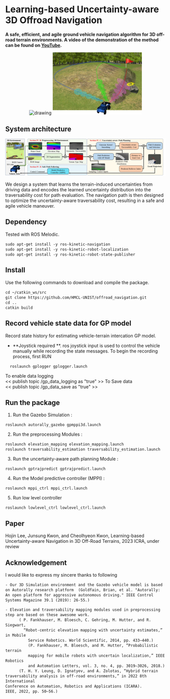 # Learning-based Uncertainty-aware 3D Offroad Navigation

**A safe, efficient, and agile ground vehicle navigation algorithm for 3D off-road terrain environments. A video of the demonstration of the method can be found on [YouTube](https://www.youtube.com/watch).**



<p align='center'>
    <img src="/jpg/gpmppi3.gif" alt="drawing" width="400"/>
    <img src="/jpg/hojin1.jpg" alt="drawing" width="280"/>
</p>




## System architecture
<p align='center'>
    <img src="/jpg/hojin2.jpg" alt="drawing" width="1000"/>
</p>


We design a system that learns the terrain-induced uncertainties from driving data and encodes the learned uncertainty distribution into the
traversability cost for path evaluation. The navigation path is then designed to optimize the uncertainty-aware traversability cost, resulting in a safe and agile vehicle maneuver.  

## Dependency

Tested with ROS Melodic. 
  ```
  sudo apt-get install -y ros-kinetic-navigation
  sudo apt-get install -y ros-kinetic-robot-localization
  sudo apt-get install -y ros-kinetic-robot-state-publisher
  ```

## Install

Use the following commands to download and compile the package.

```
cd ~/catkin_ws/src
git clone https://github.com/HMCL-UNIST/offroad_navigation.git 
cd ..
catkin build 
```

## Record vehicle state data for GP model 
Record state history for estimating vehicle-terrain intercation GP model. 
  - **Joystick required **. 
  ros joystick input is used to control the vehicle manually while recording the state messages. 
  To begin the recording process, first RUN 
  ```
    roslaunch gplogger gplogger.launch
  ```
To enable data logging  
<< publish topic  /gp_data_logging as "true" >>
To Save data   
<< publish topic  /gp_data_save as "true" >>


## Run the package

1. Run the Gazebo Simulation :
```
roslaunch autorally_gazebo gpmppi3d.launch
```

2. Run the preprocessing Modules  :
```
roslaunch elevation_mapping elevation_mapping.launch
roslaunch traversability_estimation traversability_estimation.launch
```

3. Run the uncertainty-aware path planning Module  :
```
roslaunch gptrajpredict gptrajpredict.launch
```

4. Run the Model predictive controller (MPPI) :
```
roslaunch mppi_ctrl mppi_ctrl.launch
```

5. Run low level controller 
```
roslaunch lowlevel_ctrl lowlevel_ctrl.launch
```



## Paper 
Hojin Lee, Junsung Kwon, and Cheolhyeon Kwon, Learning-based Uncertainty-aware Navigation in 3D Off-Road Terrains, 2023 ICRA, under review 


## Acknowledgement
I would like to express my sincere thanks to following
```
- Our 3D Simulation environment and the Gazebo vehicle model is based on Autorally research platform  (Goldfain, Brian, et al. "Autorally: An open platform for aggressive autonomous driving." IEEE Control Systems Magazine 39.1 (2019): 26-55.)  
```

```
- Elevation and traversability mapping modules used in preprocessing step are based on these awesome work. 
      ( P. Fankhauser, M. Bloesch, C. Gehring, M. Hutter, and R. Siegwart,
        “Robot-centric elevation mapping with uncertainty estimates,” in Mobile
          Service Robotics. World Scientific, 2014, pp. 433–440.) 
          (P. Fankhauser, M. Bloesch, and M. Hutter, “Probabilistic terrain
          mapping for mobile robots with uncertain localization,” IEEE Robotics
          and Automation Letters, vol. 3, no. 4, pp. 3019–3026, 2018.) 
      (T. H. Y. Leung, D. Ignatyev, and A. Zolotas, “Hybrid terrain
traversability analysis in off-road environments,” in 2022 8th International
Conference on Automation, Robotics and Applications (ICARA).
IEEE, 2022, pp. 50–56.)
 ```
